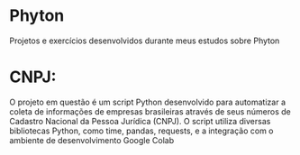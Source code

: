 # Phyton
Projetos e exercícios desenvolvidos durante meus estudos sobre Phyton

# CNPJ: 
O projeto em questão é um script Python desenvolvido para automatizar a coleta de informações de empresas brasileiras através de seus números de Cadastro Nacional da Pessoa Jurídica (CNPJ).
O script utiliza diversas bibliotecas Python, como time, pandas, requests, e a integração com o ambiente de desenvolvimento Google Colab
